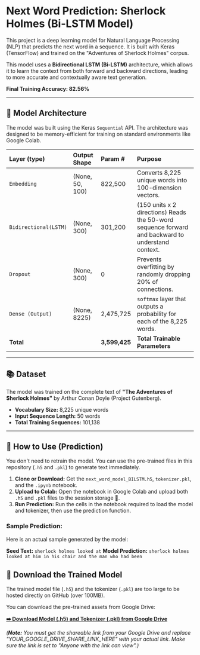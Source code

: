 # Next Word Prediction: Sherlock Holmes (Bi-LSTM Model)

This project is a deep learning model for Natural Language Processing (NLP) that predicts the next word in a sequence. It is built with Keras (TensorFlow) and trained on the "Adventures of Sherlock Holmes" corpus.

This model uses a **Bidirectional LSTM (Bi-LSTM)** architecture, which allows it to learn the context from both forward and backward directions, leading to more accurate and contextually aware text generation.

**Final Training Accuracy: 82.56%**

---

## 🧠 Model Architecture

The model was built using the Keras `Sequential` API. The architecture was designed to be memory-efficient for training on standard environments like Google Colab.

| Layer (type) | Output Shape | Param # | Purpose |
| :--- | :--- | :--- | :--- |
| `Embedding` | (None, 50, 100) | 822,500 | Converts 8,225 unique words into 100-dimension vectors. |
| `Bidirectional(LSTM)` | (None, 300) | 301,200 | (150 units x 2 directions) Reads the 50-word sequence forward and backward to understand context. |
| `Dropout` | (None, 300) | 0 | Prevents overfitting by randomly dropping 20% of connections. |
| `Dense (Output)` | (None, 8225) | 2,475,725 | `softmax` layer that outputs a probability for each of the 8,225 words. |
| **Total** | | **3,599,425** | **Total Trainable Parameters** |

---

## 📚 Dataset

The model was trained on the complete text of **"The Adventures of Sherlock Holmes"** by Arthur Conan Doyle (Project Gutenberg).

* **Vocabulary Size:** 8,225 unique words
* **Input Sequence Length:** 50 words
* **Total Training Sequences:** 101,138

---

## 🚀 How to Use (Prediction)

You don't need to retrain the model. You can use the pre-trained files in this repository (`.h5` and `.pkl`) to generate text immediately.

1.  **Clone or Download:** Get the `next_word_model_BILSTM.h5`, `tokenizer.pkl`, and the `.ipynb` notebook.
2.  **Upload to Colab:** Open the notebook in Google Colab and upload both `.h5` and `.pkl` files to the session storage 📁.
3.  **Run Prediction:** Run the cells in the notebook required to load the model and tokenizer, then use the prediction function.

### Sample Prediction:

Here is an actual sample generated by the model:

**Seed Text:** `sherlock holmes looked at`
**Model Prediction:** `sherlock holmes looked at him in his chair and the man who had been`

## 🚀 Download the Trained Model

The trained model file (`.h5`) and the tokenizer (`.pkl`) are too large to be hosted directly on GitHub (over 100MB).

You can download the pre-trained assets from Google Drive:

**[➡️ Download Model (.h5) and Tokenizer (.pkl) from Google Drive]([YOUR_GOOGLE_DRIVE_SHARE_LINK_HERE](https://drive.google.com/file/d/1yNK309DDDR_2_uh5-0g-ReYxMRnuwjSM/view?usp=drive_link))**

*(**Note:** You must get the shareable link from your Google Drive and replace "YOUR_GOOGLE_DRIVE_SHARE_LINK_HERE" with your actual link. Make sure the link is set to "Anyone with the link can view".)*
